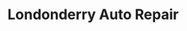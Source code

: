 ---
title: "Londonderry Auto Repair"
url: /londonderry/londonderry-auto-repair/
shop: car repair
---